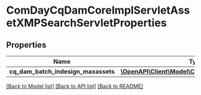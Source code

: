 # ComDayCqDamCoreImplServletAssetXMPSearchServletProperties

## Properties
Name | Type | Description | Notes
------------ | ------------- | ------------- | -------------
**cq_dam_batch_indesign_maxassets** | [**\OpenAPI\Client\Model\ConfigNodePropertyInteger**](ConfigNodePropertyInteger.md) |  | [optional] 

[[Back to Model list]](../README.md#documentation-for-models) [[Back to API list]](../README.md#documentation-for-api-endpoints) [[Back to README]](../README.md)


